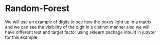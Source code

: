 # Random-Forest
We will use an example of digits to see how the boxes light up in a matrix and we can see the visibility of the digit in a distinct manner also we will have different test and target factor using sklearn package inbuilt in jupyter for this example
